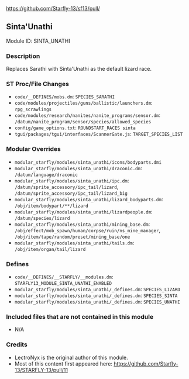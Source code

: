 https://github.com/Starfly-13/sf13/pull/<!--PR Number-->

## Sinta'Unathi

Module ID: SINTA_UNATHI

### Description

Replaces Sarathi with Sinta'Unathi as the default lizard race.

### ST Proc/File Changes

- `code/__DEFINES/mobs.dm`: `SPECIES_SARATHI`
- `code/modules/projectiles/guns/ballistic/launchers.dm`: `rpg_scrawlings`
- `code/modules/research/nanites/nanite_programs/sensor.dm`: `/datum/nanite_program/sensor/species/allowed_species`
- `config/game_options.txt`: `ROUNDSTART_RACES sinta`
- `tgui/packages/tgui/interfaces/ScannerGate.js`: `TARGET_SPECIES_LIST`

### Modular Overrides

- `modular_starfly/modules/sinta_unathi/icons/bodyparts.dmi`
- `modular_starfly/modules/sinta_unathi/draconic.dm`: `/datum/language/draconic`
- `modular_starfly/modules/sinta_unathi/ipc.dm`: `/datum/sprite_accessory/ipc_tail/lizard`, `/datum/sprite_accessory/ipc_tail/lizard_big`
- `modular_starfly/modules/sinta_unathi/lizard_bodyparts.dm`: `/obj/item/bodypart/**/lizard`
- `modular_starfly/modules/sinta_unathi/lizardpeople.dm`: `/datum/species/lizard`
- `modular_starfly/modules/sinta_unathi/mining_base.dm`: `/obj/effect/mob_spawn/human/corpse/ruin/ns_mine_manager`, `/obj/item/tape/random/preset/mining_base/one`
- `modular_starfly/modules/sinta_unathi/tails.dm`: `/obj/item/organ/tail/lizard`

### Defines

- `code/__DEFINES/__STARFLY/__modules.dm`: `STARFLY13_MODULE_SINTA_UNATHI_ENABLED`
- `modular_starfly/modules/sinta_unathi/_defines.dm`: `SPECIES_LIZARD`
- `modular_starfly/modules/sinta_unathi/_defines.dm`: `SPECIES_SINTA`
- `modular_starfly/modules/sinta_unathi/_defines.dm`: `SPECIES_UNATHI`

### Included files that are not contained in this module

- N/A

### Credits

- LectroNyx is the original author of this module.
- Most of this content first appeared here: https://github.com/Starfly-13/STARFLY-13/pull/11
